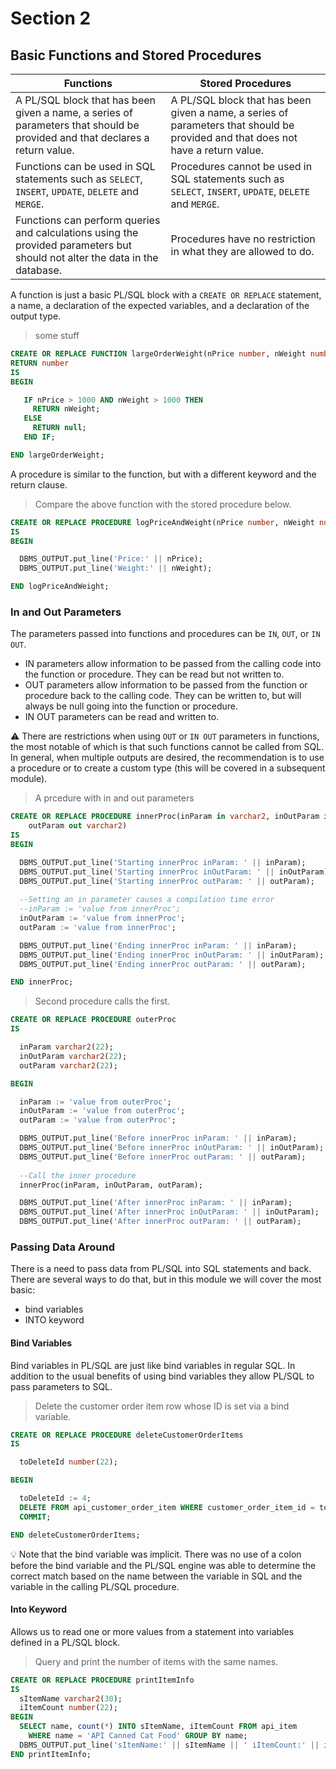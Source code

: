 # Section 2

## Basic Functions and Stored Procedures

Functions | Stored Procedures
--- | ---
A PL/SQL block that has been given a name, a series of parameters that should be provided and that declares a return value. | A PL/SQL block that has been given a name, a series of parameters that should be provided and that does not have a return value. 
Functions can be used in SQL statements such as `SELECT`, `INSERT`, `UPDATE`, `DELETE` and `MERGE`. | Procedures cannot be used in SQL statements such as `SELECT`, `INSERT`, `UPDATE`, `DELETE` and `MERGE`.
Functions can perform queries and calculations using the provided parameters but should not alter the data in the database. | Procedures have no restriction in what they are allowed to do.

A function is just a basic PL/SQL block with a `CREATE OR REPLACE` statement, a name, a declaration of the expected variables, and a declaration of the output type.

> some stuff

```SQL
CREATE OR REPLACE FUNCTION largeOrderWeight(nPrice number, nWeight number) 
RETURN number
IS
BEGIN

   IF nPrice > 1000 AND nWeight > 1000 THEN
     RETURN nWeight;
   ELSE
     RETURN null;
   END IF;

END largeOrderWeight;
```
A procedure is similar to the function, but with a different keyword and the return clause.

> Compare the above function with the stored procedure below.

```SQL
CREATE OR REPLACE PROCEDURE logPriceAndWeight(nPrice number, nWeight number)
IS
BEGIN

  DBMS_OUTPUT.put_line('Price:' || nPrice);
  DBMS_OUTPUT.put_line('Weight:' || nWeight);

END logPriceAndWeight;
```

### In and Out Parameters
The parameters passed into functions and procedures can be `IN`, `OUT`, or `IN OUT`. 

- IN parameters allow information to be passed from the calling code into the function or procedure. They can be read but not written to.
- OUT parameters allow information to be passed from the function or procedure back to the calling code. They can be written to, but will always be null going into the function or procedure.
- IN OUT parameters can be read and written to.

:warning: There are restrictions when using `OUT` or `IN OUT` parameters in functions, the most notable of which is that such functions cannot be called from SQL. In general, when multiple outputs are desired, the recommendation is to use a procedure or to create a custom type (this will be covered in a subsequent module).


> A prcedure with in and out parameters

```SQL
CREATE OR REPLACE PROCEDURE innerProc(inParam in varchar2, inOutParam in out varchar2, 
    outParam out varchar2)
IS
BEGIN

  DBMS_OUTPUT.put_line('Starting innerProc inParam: ' || inParam);
  DBMS_OUTPUT.put_line('Starting innerProc inOutParam: ' || inOutParam);
  DBMS_OUTPUT.put_line('Starting innerProc outParam: ' || outParam);
  
  --Setting an in parameter causes a compilation time error
  --inParam := 'value from innerProc';
  inOutParam := 'value from innerProc';
  outParam := 'value from innerProc';

  DBMS_OUTPUT.put_line('Ending innerProc inParam: ' || inParam);
  DBMS_OUTPUT.put_line('Ending innerProc inOutParam: ' || inOutParam);
  DBMS_OUTPUT.put_line('Ending innerProc outParam: ' || outParam);

END innerProc;
```

> Second procedure calls the first.

```SQL
CREATE OR REPLACE PROCEDURE outerProc
IS

  inParam varchar2(22);
  inOutParam varchar2(22);
  outParam varchar2(22);

BEGIN

  inParam := 'value from outerProc';
  inOutParam := 'value from outerProc';
  outParam := 'value from outerProc';

  DBMS_OUTPUT.put_line('Before innerProc inParam: ' || inParam);
  DBMS_OUTPUT.put_line('Before innerProc inOutParam: ' || inOutParam);
  DBMS_OUTPUT.put_line('Before innerProc outParam: ' || outParam);
  
  --Call the inner procedure
  innerProc(inParam, inOutParam, outParam);

  DBMS_OUTPUT.put_line('After innerProc inParam: ' || inParam);
  DBMS_OUTPUT.put_line('After innerProc inOutParam: ' || inOutParam);
  DBMS_OUTPUT.put_line('After innerProc outParam: ' || outParam);
```

### Passing Data Around
There is a need to pass data from PL/SQL into SQL statements and back. There are several ways to do that, but in this module we will cover the most basic: 
- bind variables
- INTO keyword


#### Bind Variables
Bind variables in PL/SQL are just like bind variables in regular SQL. In addition to the usual benefits of using bind variables they allow PL/SQL to pass parameters to SQL.

> Delete the customer order item row whose ID is set via a bind variable. 

```SQL
CREATE OR REPLACE PROCEDURE deleteCustomerOrderItems
IS

  toDeleteId number(22);

BEGIN

  toDeleteId := 4;
  DELETE FROM api_customer_order_item WHERE customer_order_item_id = toDeleteId;
  COMMIT;

END deleteCustomerOrderItems;
```
:bulb: Note that the bind variable was implicit. There was no use of a colon before the bind variable and the PL/SQL engine was able to determine the correct match based on the name between the variable in  SQL and the variable in the calling PL/SQL procedure.

#### Into Keyword
Allows us to read one or more values from a statement into variables defined in a PL/SQL block.

> Query and print the number of items with the same names. 

```SQL
CREATE OR REPLACE PROCEDURE printItemInfo
IS
  sItemName varchar2(30);
  iItemCount number(22);
BEGIN
  SELECT name, count(*) INTO sItemName, iItemCount FROM api_item 
    WHERE name = 'API Canned Cat Food' GROUP BY name;  
  DBMS_OUTPUT.put_line('sItemName:' || sItemName || ' iItemCount:' || iItemCount);
END printItemInfo;
```
